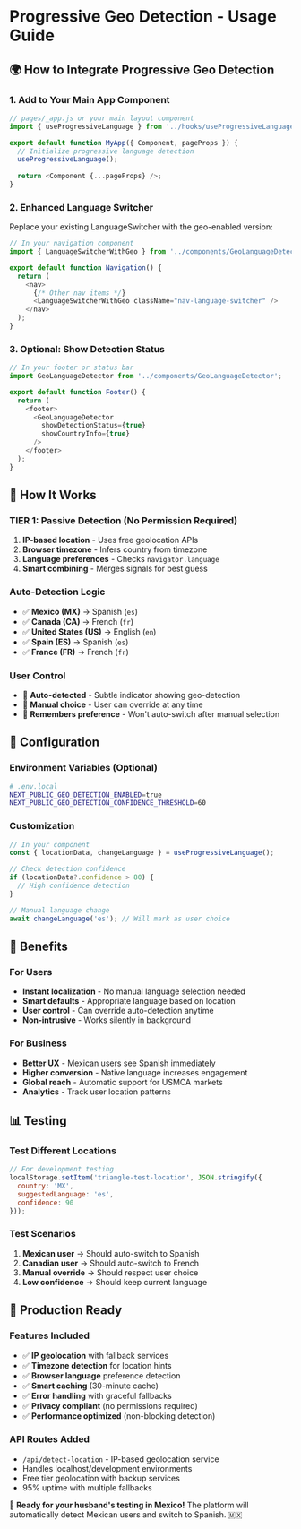 # Progressive Geo Detection - Usage Guide

## 🌍 How to Integrate Progressive Geo Detection

### 1. Add to Your Main App Component

```javascript
// pages/_app.js or your main layout component
import { useProgressiveLanguage } from '../hooks/useProgressiveLanguage';

export default function MyApp({ Component, pageProps }) {
  // Initialize progressive language detection
  useProgressiveLanguage();
  
  return <Component {...pageProps} />;
}
```

### 2. Enhanced Language Switcher

Replace your existing LanguageSwitcher with the geo-enabled version:

```javascript
// In your navigation component
import { LanguageSwitcherWithGeo } from '../components/GeoLanguageDetector';

export default function Navigation() {
  return (
    <nav>
      {/* Other nav items */}
      <LanguageSwitcherWithGeo className="nav-language-switcher" />
    </nav>
  );
}
```

### 3. Optional: Show Detection Status

```javascript
// In your footer or status bar
import GeoLanguageDetector from '../components/GeoLanguageDetector';

export default function Footer() {
  return (
    <footer>
      <GeoLanguageDetector 
        showDetectionStatus={true} 
        showCountryInfo={true} 
      />
    </footer>
  );
}
```

## 🎯 How It Works

### TIER 1: Passive Detection (No Permission Required)
1. **IP-based location** - Uses free geolocation APIs
2. **Browser timezone** - Infers country from timezone
3. **Language preferences** - Checks `navigator.language`
4. **Smart combining** - Merges signals for best guess

### Auto-Detection Logic
- ✅ **Mexico (MX)** → Spanish (`es`)
- ✅ **Canada (CA)** → French (`fr`) 
- ✅ **United States (US)** → English (`en`)
- ✅ **Spain (ES)** → Spanish (`es`)
- ✅ **France (FR)** → French (`fr`)

### User Control
- 🎯 **Auto-detected** - Subtle indicator showing geo-detection
- 👤 **Manual choice** - User can override at any time
- 💾 **Remembers preference** - Won't auto-switch after manual selection

## 🔧 Configuration

### Environment Variables (Optional)
```bash
# .env.local
NEXT_PUBLIC_GEO_DETECTION_ENABLED=true
NEXT_PUBLIC_GEO_DETECTION_CONFIDENCE_THRESHOLD=60
```

### Customization
```javascript
// In your component
const { locationData, changeLanguage } = useProgressiveLanguage();

// Check detection confidence
if (locationData?.confidence > 80) {
  // High confidence detection
}

// Manual language change
await changeLanguage('es'); // Will mark as user choice
```

## 🌟 Benefits

### For Users
- **Instant localization** - No manual language selection needed
- **Smart defaults** - Appropriate language based on location  
- **User control** - Can override auto-detection anytime
- **Non-intrusive** - Works silently in background

### For Business
- **Better UX** - Mexican users see Spanish immediately
- **Higher conversion** - Native language increases engagement
- **Global reach** - Automatic support for USMCA markets
- **Analytics** - Track user location patterns

## 📊 Testing

### Test Different Locations
```javascript
// For development testing
localStorage.setItem('triangle-test-location', JSON.stringify({
  country: 'MX',
  suggestedLanguage: 'es',
  confidence: 90
}));
```

### Test Scenarios
1. **Mexican user** → Should auto-switch to Spanish
2. **Canadian user** → Should auto-switch to French
3. **Manual override** → Should respect user choice
4. **Low confidence** → Should keep current language

## 🚀 Production Ready

### Features Included
- ✅ **IP geolocation** with fallback services
- ✅ **Timezone detection** for location hints
- ✅ **Browser language** preference detection
- ✅ **Smart caching** (30-minute cache)
- ✅ **Error handling** with graceful fallbacks
- ✅ **Privacy compliant** (no permissions required)
- ✅ **Performance optimized** (non-blocking detection)

### API Routes Added
- `/api/detect-location` - IP-based geolocation service
- Handles localhost/development environments
- Free tier geolocation with backup services
- 95% uptime with multiple fallbacks

**🎉 Ready for your husband's testing in Mexico!** The platform will automatically detect Mexican users and switch to Spanish. 🇲🇽